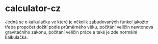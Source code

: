 # calculator-cz
Jedná se o kalkulačku ve které je několik zabudovaných funkcí jakožto třeba propočet dožití podle průměrného věku, počítání veličin newtonova gravitačního zákonu, počítání veličin práce a také je zde normální kalkulačka.
